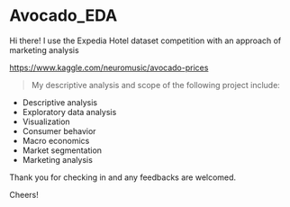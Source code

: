 # Avocado_EDA


Hi there! I use the Expedia Hotel dataset competition with an approach of marketing analysis

https://www.kaggle.com/neuromusic/avocado-prices

> My descriptive analysis and scope of the following project include:
- Descriptive analysis
- Exploratory data analysis
- Visualization
- Consumer behavior
- Macro economics
- Market segmentation
- Marketing analysis

Thank you for checking in and any feedbacks are welcomed.


Cheers!

